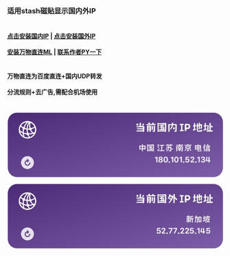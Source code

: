 ### 适用stash磁贴显示国内外IP  
#### <br/>[点击安装国内IP](https://link.stash.ws/install-override/raw.githubusercontent.com/LYJ01X/stash/main/gnip.stoverride)  |  [点击安装国外IP](https://link.stash.ws/install-override/raw.githubusercontent.com/LYJ01X/stash/main/gwip.stoverride) <br /><br />[安装万物直连ML](https://link.stash.ws/install-config/raw.githubusercontent.com/LYJ01X/stash/main/%E4%B8%87%E7%89%A9%E7%9B%B4%E8%BF%9E.yaml) |  [联系作者PY一下](https://api.uomg.com/api/qq.talk?qq=865068376)<br /><br />
#### 万物直连为百度直连+国内UDP转发<br /><br />分流规则+去广告,需配合机场使用<br /><br />
<img src="/IP.jpg" alt="Alt text"/>
